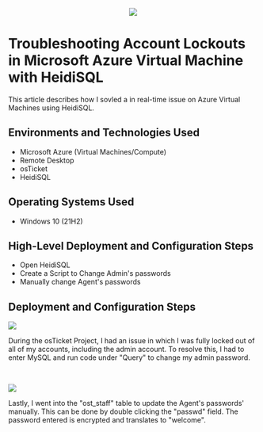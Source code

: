 <p align="center">
<img src="https://github.com/user-attachments/assets/43223766-5f00-47f6-bd49-4026ba2644a6"/>
</p>

<h1>Troubleshooting Account Lockouts in Microsoft Azure Virtual Machine with HeidiSQL</h1>
This article describes how I sovled a in real-time issue on Azure Virtual Machines using HeidiSQL.<br />

<h2>Environments and Technologies Used</h2>

- Microsoft Azure (Virtual Machines/Compute)
- Remote Desktop
- osTicket
- HeidiSQL

<h2>Operating Systems Used </h2>

- Windows 10 (21H2)

<h2>High-Level Deployment and Configuration Steps</h2>

- Open HeidiSQL
- Create a Script to Change Admin's passwords
- Manually change Agent's passwords

<h2>Deployment and Configuration Steps</h2>

<p>
<img src="https://github.com/user-attachments/assets/9cc56003-0803-47c8-958b-7b5991f7109f"/>
</p>
<p>
During the osTicket Project, I had an issue in which I was fully locked out of all of my accounts, including the admin account. To resolve this, I had to enter MySQL and run code under "Query" to change my admin password.
</p>
<br />

<p>
<img src="https://github.com/user-attachments/assets/fbd73c85-dfbf-4adc-b746-dd76819d70c3"/>
</p>
<p>
Lastly, I went into the "ost_staff" table to update the Agent's passwords' manually. This can be done by double clicking the "passwd" field. The password entered is encrypted and translates to "welcome".
</p>
<br />

